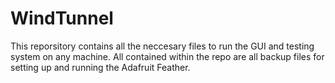 # WindTunnel

This reporsitory contains all the neccesary files to run the GUI and testing system on any machine.
All contained within the repo are all backup files for setting up and running the Adafruit Feather.
